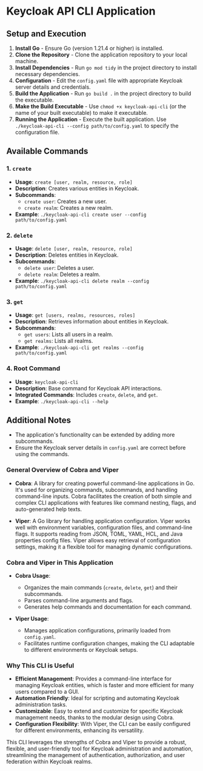 # Keycloak API CLI Application

## Setup and Execution
1. **Install Go** - Ensure Go (version 1.21.4 or higher) is installed.
2. **Clone the Repository** - Clone the application repository to your local machine.
3. **Install Dependencies** - Run `go mod tidy` in the project directory to install necessary dependencies.
4. **Configuration** - Edit the `config.yaml` file with appropriate Keycloak server details and credentials.
5. **Build the Application** - Run `go build .` in the project directory to build the executable.
6. **Make the Build Executable** - Use `chmod +x keycloak-api-cli` (or the name of your built executable) to make it executable.
7. **Running the Application** - Execute the built application. Use `./keycloak-api-cli --config path/to/config.yaml` to specify the configuration file.

## Available Commands

### 1. `create`
- **Usage**: `create [user, realm, resource, role]`
- **Description**: Creates various entities in Keycloak.
- **Subcommands**:
  - `create user`: Creates a new user.
  - `create realm`: Creates a new realm.
- **Example**: `./keycloak-api-cli create user --config path/to/config.yaml`

### 2. `delete`
- **Usage**: `delete [user, realm, resource, role]`
- **Description**: Deletes entities in Keycloak.
- **Subcommands**:
  - `delete user`: Deletes a user.
  - `delete realm`: Deletes a realm.
- **Example**: `./keycloak-api-cli delete realm --config path/to/config.yaml`

### 3. `get`
- **Usage**: `get [users, realms, resources, roles]`
- **Description**: Retrieves information about entities in Keycloak.
- **Subcommands**:
  - `get users`: Lists all users in a realm.
  - `get realms`: Lists all realms.
- **Example**: `./keycloak-api-cli get realms --config path/to/config.yaml`

### 4. Root Command
- **Usage**: `keycloak-api-cli`
- **Description**: Base command for Keycloak API interactions.
- **Integrated Commands**: Includes `create`, `delete`, and `get`.
- **Example**: `./keycloak-api-cli --help`

## Additional Notes
- The application's functionality can be extended by adding more subcommands.
- Ensure the Keycloak server details in `config.yaml` are correct before using the commands.


### General Overview of Cobra and Viper
- **Cobra**: A library for creating powerful command-line applications in Go. It's used for organizing commands, subcommands, and handling command-line inputs. Cobra facilitates the creation of both simple and complex CLI applications with features like command nesting, flags, and auto-generated help texts.

- **Viper**: A Go library for handling application configuration. Viper works well with environment variables, configuration files, and command-line flags. It supports reading from JSON, TOML, YAML, HCL, and Java properties config files. Viper allows easy retrieval of configuration settings, making it a flexible tool for managing dynamic configurations.

### Cobra and Viper in This Application
- **Cobra Usage**:
  - Organizes the main commands (`create`, `delete`, `get`) and their subcommands.
  - Parses command-line arguments and flags.
  - Generates help commands and documentation for each command.

- **Viper Usage**:
  - Manages application configurations, primarily loaded from `config.yaml`.
  - Facilitates runtime configuration changes, making the CLI adaptable to different environments or Keycloak setups.

### Why This CLI is Useful
- **Efficient Management**: Provides a command-line interface for managing Keycloak entities, which is faster and more efficient for many users compared to a GUI.
- **Automation Friendly**: Ideal for scripting and automating Keycloak administration tasks.
- **Customizable**: Easy to extend and customize for specific Keycloak management needs, thanks to the modular design using Cobra.
- **Configuration Flexibility**: With Viper, the CLI can be easily configured for different environments, enhancing its versatility.

This CLI leverages the strengths of Cobra and Viper to provide a robust, flexible, and user-friendly tool for Keycloak administration and automation, streamlining the management of authentication, authorization, and user federation within Keycloak realms.
